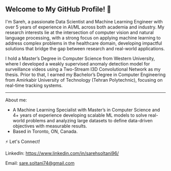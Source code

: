 ## Welcome to My GitHub Profile!  👋

I'm Sareh, a passionate Data Scientist and Machine Learning Engineer with over 5 years of experience in AI/ML across both academia and industry. My research interests lie at the intersection of computer vision and natural language processing, with a strong focus on applying machine learning to address complex problems in the healthcare domain, developing impactful solutions that bridge the gap between research and real-world applications.

I hold a Master’s Degree in Computer Science from Western University, where I developed a weakly supervised anomaly detection model for surveillance videos using a Two-Stream I3D Convolutional Network as my thesis. Prior to that, I earned my Bachelor’s Degree in Computer Engineering from Amirkabir University of Technology (Tehran Polytechnic), focusing on real-time tracking systems.


---
About me:

- A Machine Learning Specialist with Master’s in Computer Science and 4+ years of experience developing scalable ML models
to solve real-world problems and analyzing large datasets to define data-driven objectives with measurable results.
- Based in Toronto, ON, Canada.


⚡️ Let's Connect!

LinkedIn: https://www.linkedin.com/in/sarehsoltani96/ 

Email: sare.soltani74@gmail.com

<!--
**sarehsoltani/sarehsoltani** is a ✨ _special_ ✨ repository because its `README.md` (this file) appears on your GitHub profile.


Here are some ideas to get you started:

- 🔭 I’m currently working on ...
- 🌱 I’m currently learning ...
- 👯 I’m looking to collaborate on ...
- 🤔 I’m looking for help with ...
- 💬 Ask me about ...
- 📫 How to reach me: ...
- 😄 Pronouns: ...
- ⚡ Fun fact: ...
-->
